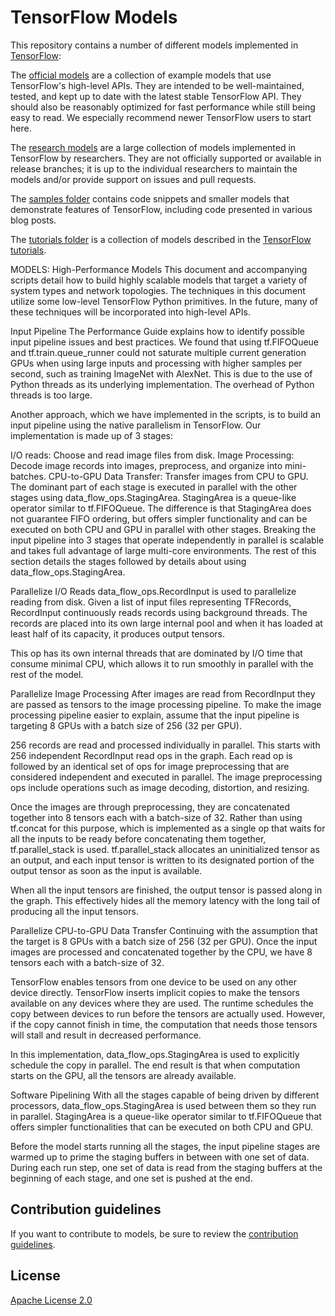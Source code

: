 # TensorFlow Models

This repository contains a number of different models implemented in [TensorFlow](https://www.tensorflow.org):

The [official models](official) are a collection of example models that use TensorFlow's high-level APIs. They are intended to be well-maintained, tested, and kept up to date with the latest stable TensorFlow API. They should also be reasonably optimized for fast performance while still being easy to read. We especially recommend newer TensorFlow users to start here.

The [research models](https://github.com/tensorflow/models/tree/master/research) are a large collection of models implemented in TensorFlow by researchers. They are not officially supported or available in release branches; it is up to the individual researchers to maintain the models and/or provide support on issues and pull requests.

The [samples folder](samples) contains code snippets and smaller models that demonstrate features of TensorFlow, including code presented in various blog posts.

The [tutorials folder](tutorials) is a collection of models described in the [TensorFlow tutorials](https://www.tensorflow.org/tutorials/).

MODELS:
High-Performance Models
This document and accompanying scripts detail how to build highly scalable models that target a variety of system types and network topologies. The techniques in this document utilize some low-level TensorFlow Python primitives. In the future, many of these techniques will be incorporated into high-level APIs.

Input Pipeline
The Performance Guide explains how to identify possible input pipeline issues and best practices. We found that using tf.FIFOQueue and tf.train.queue_runner could not saturate multiple current generation GPUs when using large inputs and processing with higher samples per second, such as training ImageNet with AlexNet. This is due to the use of Python threads as its underlying implementation. The overhead of Python threads is too large.

Another approach, which we have implemented in the scripts, is to build an input pipeline using the native parallelism in TensorFlow. Our implementation is made up of 3 stages:

I/O reads: Choose and read image files from disk.
Image Processing: Decode image records into images, preprocess, and organize into mini-batches.
CPU-to-GPU Data Transfer: Transfer images from CPU to GPU.
The dominant part of each stage is executed in parallel with the other stages using data_flow_ops.StagingArea. StagingArea is a queue-like operator similar to tf.FIFOQueue. The difference is that StagingArea does not guarantee FIFO ordering, but offers simpler functionality and can be executed on both CPU and GPU in parallel with other stages. Breaking the input pipeline into 3 stages that operate independently in parallel is scalable and takes full advantage of large multi-core environments. The rest of this section details the stages followed by details about using data_flow_ops.StagingArea.

Parallelize I/O Reads
data_flow_ops.RecordInput is used to parallelize reading from disk. Given a list of input files representing TFRecords, RecordInput continuously reads records using background threads. The records are placed into its own large internal pool and when it has loaded at least half of its capacity, it produces output tensors.

This op has its own internal threads that are dominated by I/O time that consume minimal CPU, which allows it to run smoothly in parallel with the rest of the model.

Parallelize Image Processing
After images are read from RecordInput they are passed as tensors to the image processing pipeline. To make the image processing pipeline easier to explain, assume that the input pipeline is targeting 8 GPUs with a batch size of 256 (32 per GPU).

256 records are read and processed individually in parallel. This starts with 256 independent RecordInput read ops in the graph. Each read op is followed by an identical set of ops for image preprocessing that are considered independent and executed in parallel. The image preprocessing ops include operations such as image decoding, distortion, and resizing.

Once the images are through preprocessing, they are concatenated together into 8 tensors each with a batch-size of 32. Rather than using tf.concat for this purpose, which is implemented as a single op that waits for all the inputs to be ready before concatenating them together, tf.parallel_stack is used. tf.parallel_stack allocates an uninitialized tensor as an output, and each input tensor is written to its designated portion of the output tensor as soon as the input is available.

When all the input tensors are finished, the output tensor is passed along in the graph. This effectively hides all the memory latency with the long tail of producing all the input tensors.

Parallelize CPU-to-GPU Data Transfer
Continuing with the assumption that the target is 8 GPUs with a batch size of 256 (32 per GPU). Once the input images are processed and concatenated together by the CPU, we have 8 tensors each with a batch-size of 32.

TensorFlow enables tensors from one device to be used on any other device directly. TensorFlow inserts implicit copies to make the tensors available on any devices where they are used. The runtime schedules the copy between devices to run before the tensors are actually used. However, if the copy cannot finish in time, the computation that needs those tensors will stall and result in decreased performance.

In this implementation, data_flow_ops.StagingArea is used to explicitly schedule the copy in parallel. The end result is that when computation starts on the GPU, all the tensors are already available.

Software Pipelining
With all the stages capable of being driven by different processors, data_flow_ops.StagingArea is used between them so they run in parallel. StagingArea is a queue-like operator similar to tf.FIFOQueue that offers simpler functionalities that can be executed on both CPU and GPU.

Before the model starts running all the stages, the input pipeline stages are warmed up to prime the staging buffers in between with one set of data. During each run step, one set of data is read from the staging buffers at the beginning of each stage, and one set is pushed at the end.

## Contribution guidelines

If you want to contribute to models, be sure to review the [contribution guidelines](CONTRIBUTING.md).

## License

[Apache License 2.0](LICENSE)
